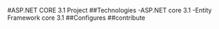 #ASP.NET CORE 3.1 Project
##Technologies
-ASP.NET core 3.1
-Entity Framework core 3.1
##Configures
##contribute